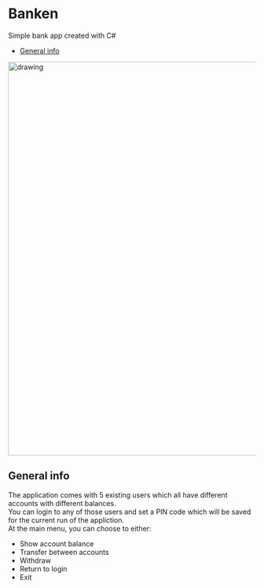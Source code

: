 # Banken
Simple bank app created with C#
* [General info](#general-info)

<img src="https://i.imgur.com/vfZ1Zrh.png" alt="drawing" width="800"/>

## General info
The application comes with 5 existing users which all have different accounts with different balances.  
You can login to any of those users and set a PIN code which will be saved for the current run of the appliction.  
At the main menu, you can choose to either: 
* Show account balance
* Transfer between accounts
* Withdraw 
* Return to login
* Exit


